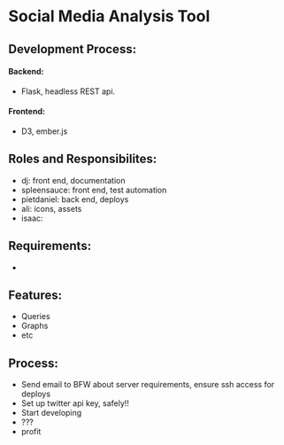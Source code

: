 # Social Media Analysis Tool

## Development Process:

#### Backend:
- Flask, headless REST api. 
#### Frontend:
- D3, ember.js

## Roles and Responsibilites:
- dj: front end, documentation
- spleensauce: front end, test automation
-  pietdaniel: back end, deploys
- ali: icons, assets
- isaac: <place claim here>


## Requirements:
- <TODO>

## Features:
- Queries
- Graphs
- etc

## Process:
- Send email to BFW about server requirements, ensure ssh access for deploys
- Set up twitter api key, safely!!
- Start developing
- ???
- profit

  


